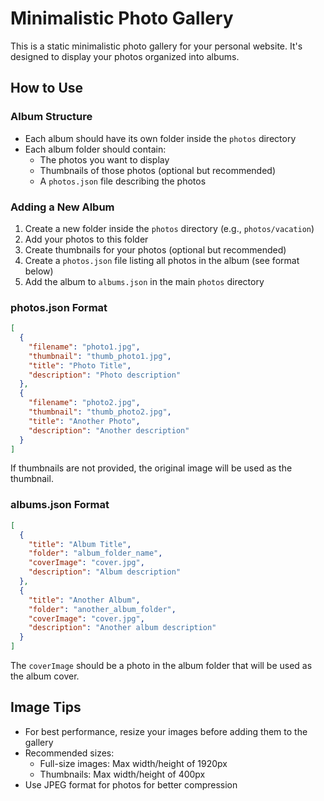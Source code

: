 # Minimalistic Photo Gallery

This is a static minimalistic photo gallery for your personal website. It's designed to display your photos organized into albums.

## How to Use

### Album Structure

- Each album should have its own folder inside the `photos` directory
- Each album folder should contain:
  - The photos you want to display
  - Thumbnails of those photos (optional but recommended)
  - A `photos.json` file describing the photos

### Adding a New Album

1. Create a new folder inside the `photos` directory (e.g., `photos/vacation`)
2. Add your photos to this folder
3. Create thumbnails for your photos (optional but recommended)
4. Create a `photos.json` file listing all photos in the album (see format below)
5. Add the album to `albums.json` in the main `photos` directory

### photos.json Format

```json
[
  {
    "filename": "photo1.jpg",
    "thumbnail": "thumb_photo1.jpg",
    "title": "Photo Title",
    "description": "Photo description"
  },
  {
    "filename": "photo2.jpg",
    "thumbnail": "thumb_photo2.jpg",
    "title": "Another Photo",
    "description": "Another description"
  }
]
```

If thumbnails are not provided, the original image will be used as the thumbnail.

### albums.json Format

```json
[
  {
    "title": "Album Title",
    "folder": "album_folder_name",
    "coverImage": "cover.jpg",
    "description": "Album description"
  },
  {
    "title": "Another Album",
    "folder": "another_album_folder",
    "coverImage": "cover.jpg",
    "description": "Another album description"
  }
]
```

The `coverImage` should be a photo in the album folder that will be used as the album cover.

## Image Tips

- For best performance, resize your images before adding them to the gallery
- Recommended sizes:
  - Full-size images: Max width/height of 1920px
  - Thumbnails: Max width/height of 400px
- Use JPEG format for photos for better compression
